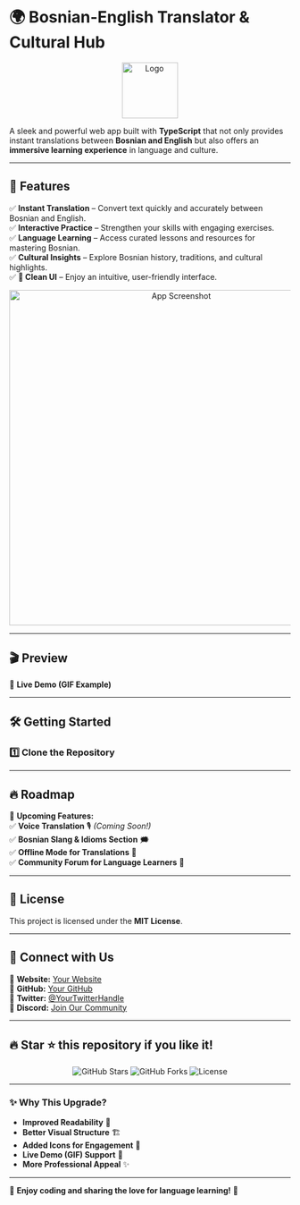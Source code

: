 # 🌍 Bosnian-English Translator & Cultural Hub

<p align="center">
  <img src="https://github.com/user-attachments/assets/ef0fa7a8-82ab-4a38-b5bc-fe37e2ddfbf4" alt="Logo" width="100">
</p>

A sleek and powerful web app built with **TypeScript** that not only provides instant translations between **Bosnian and English** but also offers an **immersive learning experience** in language and culture.

---

## 🚀 Features 

✅ **Instant Translation** – Convert text quickly and accurately between Bosnian and English.  
✅ **Interactive Practice** – Strengthen your skills with engaging exercises.  
✅ **Language Learning** – Access curated lessons and resources for mastering Bosnian.  
✅ **Cultural Insights** – Explore Bosnian history, traditions, and cultural highlights.  
✅ **🌟 Clean UI** – Enjoy an intuitive, user-friendly interface.  

<p align="center">
  <img src="https://github.com/user-attachments/assets/0cd771e0-a3f2-44a2-8949-38e7fe72632f" alt="App Screenshot" width="600">
</p>

---

## 🎬 Preview 

🎥 **Live Demo (GIF Example)**  

---

## 🛠 Getting Started

### 1️⃣ Clone the Repository  



---

## 🔥 Roadmap

🚀 **Upcoming Features:**  
✅ **Voice Translation** 🎙️ *(Coming Soon!)*  
✅ **Bosnian Slang & Idioms Section** 🗯️  
✅ **Offline Mode for Translations** 📴  
✅ **Community Forum for Language Learners** 👥  

---

## 📜 License  

This project is licensed under the **MIT License**.

---

## 🔗 Connect with Us  

📌 **Website:** [Your Website](https://yourwebsite.com)  
📌 **GitHub:** [Your GitHub](https://github.com/your-profile)  
📌 **Twitter:** [@YourTwitterHandle](https://twitter.com/your-handle)  
📌 **Discord:** [Join Our Community](https://discord.com/invite/your-invite)  

---

## 🔥 Star ⭐ this repository if you like it!

<p align="center">
  <img src="https://img.shields.io/github/stars/your-username/repository-name?style=social" alt="GitHub Stars">
  <img src="https://img.shields.io/github/forks/your-username/repository-name?style=social" alt="GitHub Forks">
  <img src="https://img.shields.io/github/license/your-username/repository-name" alt="License">
</p>

---

### **✨ Why This Upgrade?**
- **Improved Readability** 📖  
- **Better Visual Structure** 🏗️  
- **Added Icons for Engagement** 🎨  
- **Live Demo (GIF) Support** 🎥  
- **More Professional Appeal** ✨  

---

🎉 **Enjoy coding and sharing the love for language learning!** 🚀

